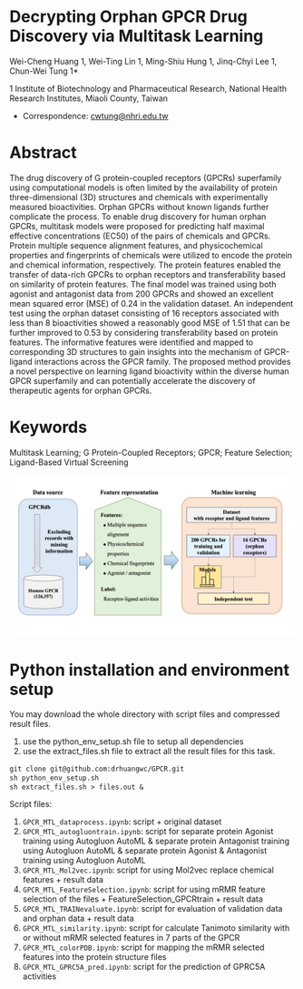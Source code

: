 # Decrypting Orphan GPCR Drug Discovery via Multitask Learning
Wei-Cheng Huang 1, Wei-Ting Lin 1, Ming-Shiu Hung 1, Jinq-Chyi Lee 1, Chun-Wei Tung 1* 

1 Institute of Biotechnology and Pharmaceutical Research, National Health Research Institutes, Miaoli County, Taiwan
* Correspondence: cwtung@nhri.edu.tw 

# Abstract
The drug discovery of G protein-coupled receptors (GPCRs) superfamily using computational models is often limited by the availability of protein three-dimensional (3D) structures and chemicals with experimentally measured bioactivities. Orphan GPCRs without known ligands further complicate the process. To enable drug discovery for human orphan GPCRs, multitask models were proposed for predicting half maximal effective concentrations (EC50) of the pairs of chemicals and GPCRs. Protein multiple sequence alignment features, and physicochemical properties and fingerprints of chemicals were utilized to encode the protein and chemical information, respectively. The protein features enabled the transfer of data-rich GPCRs to orphan receptors and transferability based on similarity of protein features. The final model was trained using both agonist and antagonist data from 200 GPCRs and showed an excellent mean squared error (MSE) of 0.24 in the validation dataset. An independent test using the orphan dataset consisting of 16 receptors associated with less than 8 bioactivities showed a reasonably good MSE of 1.51 that can be further improved to 0.53 by considering transferability based on protein features. The informative features were identified and mapped to corresponding 3D structures to gain insights into the mechanism of GPCR-ligand interactions across the GPCR family. The proposed method provides a novel perspective on learning ligand bioactivity within the diverse human GPCR superfamily and can potentially accelerate the discovery of therapeutic agents for orphan GPCRs.

# Keywords
Multitask Learning; G Protein-Coupled Receptors; GPCR; Feature Selection; Ligand-Based Virtual Screening 

![image](Figure%201.jpg)



# Python installation and environment setup
You may download the whole directory with script files and compressed result files.

1. use the python_env_setup.sh file to setup all dependencies
2. use the extract_files.sh file to extract all the result files for this task.

```
git clone git@github.com:drhuangwc/GPCR.git
sh python_env_setup.sh
sh extract_files.sh > files.out &
```

Script files:
1. `GPCR_MTL_dataprocess.ipynb`: script + original dataset
2. `GPCR_MTL_autogluontrain.ipynb`: script for separate protein Agonist training using Autogluon AutoML & separate protein Antagonist training using Autogluon AutoML & separate protein Agonist & Antagonist training using Autogluon AutoML
3. `GPCR_MTL_Mol2vec.ipynb`: script for using Mol2vec replace chemical features + result data
4. `GPCR_MTL_FeatureSelection.ipynb`: script for using mRMR feature selection of the files + FeatureSelection_GPCRtrain + result data
5. `GPCR_MTL_TRAINevaluate.ipynb`: script for evaluation of validation data and orphan data + result data
6. `GPCR_MTL_similarity.ipynb`: script for calculate Tanimoto similarity with or without mRMR selected features in 7 parts of the GPCR
7. `GPCR_MTL_colorPDB.ipynb`: script for mapping the mRMR selected features into the protein structure files
8. `GPCR_MTL_GPRC5A_pred.ipynb`: script for the prediction of GPRC5A activities


